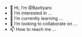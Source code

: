 - 👋 Hi, I’m @Baxtiyaro
- 👀 I’m interested in ...
- 🌱 I’m currently learning ...
- 💞️ I’m looking to collaborate on ...
- 📫 How to reach me ...

<!---
Baxtiyaro/Baxtiyaro is a ✨ special ✨ repository because its `README.md` (this file) appears on your GitHub profile.
You can click the Preview link to take a look at your changes.
--->
